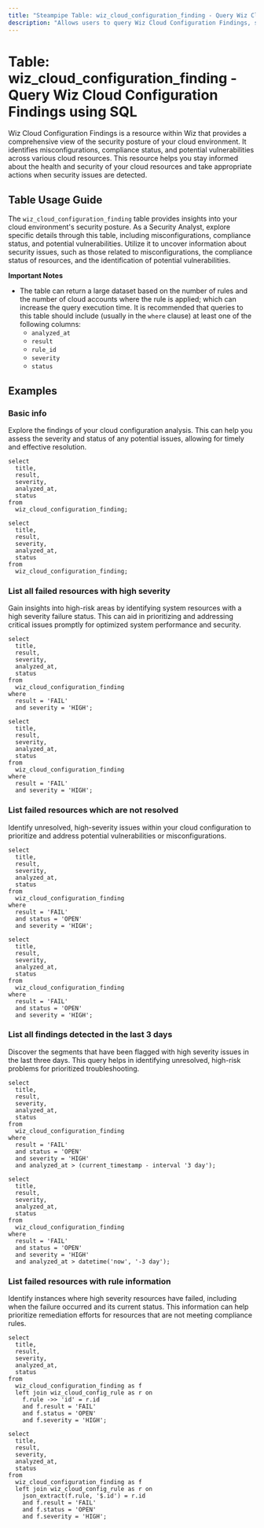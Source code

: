```yaml
---
title: "Steampipe Table: wiz_cloud_configuration_finding - Query Wiz Cloud Configuration Findings using SQL"
description: "Allows users to query Wiz Cloud Configuration Findings, specifically providing insights into the cloud environment's security posture, including misconfigurations, compliance status, and potential vulnerabilities."
---
```


# Table: wiz_cloud_configuration_finding - Query Wiz Cloud Configuration Findings using SQL

Wiz Cloud Configuration Findings is a resource within Wiz that provides a comprehensive view of the security posture of your cloud environment. It identifies misconfigurations, compliance status, and potential vulnerabilities across various cloud resources. This resource helps you stay informed about the health and security of your cloud resources and take appropriate actions when security issues are detected.

## Table Usage Guide

The `wiz_cloud_configuration_finding` table provides insights into your cloud environment's security posture. As a Security Analyst, explore specific details through this table, including misconfigurations, compliance status, and potential vulnerabilities. Utilize it to uncover information about security issues, such as those related to misconfigurations, the compliance status of resources, and the identification of potential vulnerabilities.

**Important Notes**
- The table can return a large dataset based on the number of rules and the number of cloud accounts where the rule is applied; which can increase the query execution time. It is recommended that queries to this table should include (usually in the `where` clause) at least one of the following columns:
  - `analyzed_at`
  - `result`
  - `rule_id`
  - `severity`
  - `status`

## Examples

### Basic info
Explore the findings of your cloud configuration analysis. This can help you assess the severity and status of any potential issues, allowing for timely and effective resolution.

```sql+postgres
select
  title,
  result,
  severity,
  analyzed_at,
  status
from
  wiz_cloud_configuration_finding;
```

```sql+sqlite
select
  title,
  result,
  severity,
  analyzed_at,
  status
from
  wiz_cloud_configuration_finding;
```

### List all failed resources with high severity
Gain insights into high-risk areas by identifying system resources with a high severity failure status. This can aid in prioritizing and addressing critical issues promptly for optimized system performance and security.

```sql+postgres
select
  title,
  result,
  severity,
  analyzed_at,
  status
from
  wiz_cloud_configuration_finding
where
  result = 'FAIL'
  and severity = 'HIGH';
```

```sql+sqlite
select
  title,
  result,
  severity,
  analyzed_at,
  status
from
  wiz_cloud_configuration_finding
where
  result = 'FAIL'
  and severity = 'HIGH';
```

### List failed resources which are not resolved
Identify unresolved, high-severity issues within your cloud configuration to prioritize and address potential vulnerabilities or misconfigurations.

```sql+postgres
select
  title,
  result,
  severity,
  analyzed_at,
  status
from
  wiz_cloud_configuration_finding
where
  result = 'FAIL'
  and status = 'OPEN'
  and severity = 'HIGH';
```

```sql+sqlite
select
  title,
  result,
  severity,
  analyzed_at,
  status
from
  wiz_cloud_configuration_finding
where
  result = 'FAIL'
  and status = 'OPEN'
  and severity = 'HIGH';
```

### List all findings detected in the last 3 days
Discover the segments that have been flagged with high severity issues in the last three days. This query helps in identifying unresolved, high-risk problems for prioritized troubleshooting.

```sql+postgres
select
  title,
  result,
  severity,
  analyzed_at,
  status
from
  wiz_cloud_configuration_finding
where
  result = 'FAIL'
  and status = 'OPEN'
  and severity = 'HIGH'
  and analyzed_at > (current_timestamp - interval '3 day');
```

```sql+sqlite
select
  title,
  result,
  severity,
  analyzed_at,
  status
from
  wiz_cloud_configuration_finding
where
  result = 'FAIL'
  and status = 'OPEN'
  and severity = 'HIGH'
  and analyzed_at > datetime('now', '-3 day');
```

### List failed resources with rule information
Identify instances where high severity resources have failed, including when the failure occurred and its current status. This information can help prioritize remediation efforts for resources that are not meeting compliance rules.

```sql+postgres
select
  title,
  result,
  severity,
  analyzed_at,
  status
from
  wiz_cloud_configuration_finding as f
  left join wiz_cloud_config_rule as r on
    f.rule ->> 'id' = r.id
    and f.result = 'FAIL'
    and f.status = 'OPEN'
    and f.severity = 'HIGH';
```

```sql+sqlite
select
  title,
  result,
  severity,
  analyzed_at,
  status
from
  wiz_cloud_configuration_finding as f
  left join wiz_cloud_config_rule as r on
    json_extract(f.rule, '$.id') = r.id
    and f.result = 'FAIL'
    and f.status = 'OPEN'
    and f.severity = 'HIGH';
```
